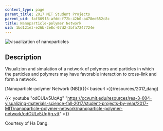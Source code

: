 ```yaml
---
content_type: page
parent_title: 2017 MIT Student Projects
parent_uid: faf869f8-afdd-f72b-42b0-a478ed652c8c
title: Nanoparticle-polymer Network
uid: 1bd121e3-e26b-2e8c-07d2-2bfa7247724e
---
```


![visualization of nanoparticles](BASEURL_PLACEHOLDER/resources/mitres_3_004f17_22_dang)

Description
-----------

Visualizion and simulation of a network of polymers and particles in which the particles and polymers may have favorable interaction to cross-link and form a network.

[Nanoparticle-polymer Network (NB)]({{< baseurl >}}/resources/2017_dang)

{{< youtube "odOULv5UqAg" "https://ocw.mit.edu/resources/res-3-004-visualizing-materials-science-fall-2017/student-projects-by-year/2017-MIT/nanoparticle-polymer-network/nanoparticle-polymer-network/odOULv5UqAg.vtt" >}}

Courtesy of Ha Dang.